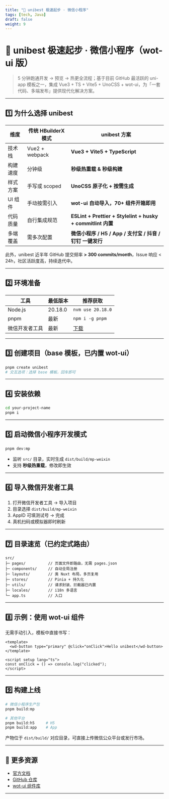 ```yaml
---
title: "🚀 unibest 极速起步 · 微信小程序"
tags: [tech, Java]
draft: false
weight: 9
---
```


# 🚀 unibest 极速起步 · 微信小程序（wot-ui 版）

> 5 分钟跑通开发 → 预览 → 热更全流程；基于目前 GitHub 最活跃的 uni-app 模板之一，集成 Vue3 + TS + Vite5 + UnoCSS + wot-ui，为「一套代码、多端发布」提供现代化解决方案。

---

## 1️⃣ 为什么选择 unibest

| 维度     | 传统 HBuilderX 模式 | unibest 方案                                                |
| -------- | ------------------- | ----------------------------------------------------------- |
| 技术栈   | Vue2 + webpack      | **Vue3 + Vite5 + TypeScript**                               |
| 构建速度 | 分钟级              | **秒级热重载 & 秒级构建**                                   |
| 样式方案 | 手写或 scoped       | **UnoCSS 原子化 + 按需生成**                                |
| UI 组件  | 手动按需引入        | **wot-ui 自动导入，70+ 组件开箱即用**                       |
| 代码质量 | 自行集成规范        | **ESLint + Prettier + Stylelint + husky + commitlint 内置** |
| 多端覆盖 | 需多次配置          | **微信小程序 / H5 / App / 支付宝 / 抖音 / 钉钉 一键发行**   |

此外，unibest 近半年 GitHub 提交频率 **> 300 commits/month**，Issue 响应 < 24h，社区活跃度高，持续迭代中。

---

## 2️⃣ 环境准备

| 工具           | 最低版本 | 推荐获取                                                                        |
| -------------- | -------- | ------------------------------------------------------------------------------- |
| Node.js        | 20.18.0  | `nvm use 20.18.0`                                                               |
| pnpm           | 最新     | `npm i -g pnpm`                                                                 |
| 微信开发者工具 | 最新     | [下载](https://developers.weixin.qq.com/miniprogram/dev/devtools/download.html) |

---

## 3️⃣ 创建项目（base 模板，已内置 wot-ui）

```bash
pnpm create unibest
# 交互选项：选择 base 模板，回车即可
```

---

## 4️⃣ 安装依赖

```bash
cd your-project-name
pnpm i
```

---

## 5️⃣ 启动微信小程序开发模式

```bash
pnpm dev:mp
```

- 监听 `src/` 目录，实时生成 `dist/build/mp-weixin`
- 支持 **秒级热重载**，修改即生效

---

## 6️⃣ 导入微信开发者工具

1. 打开微信开发者工具 → 导入项目
2. 目录选择 `dist/build/mp-weixin`
3. AppID 可填测试号 → 完成
4. 真机扫码或模拟器即时刷新

---

## 7️⃣ 目录速览（已约定式路由）

```
src/
├─ pages/          // 页面文件即路由，无需 pages.json
├─ components/     // 自动全局注册
├─ layouts/        // 类 Nuxt 布局，多页复用
├─ stores/         // Pinia + 持久化
├─ utils/          // 请求封装、拦截器已内置
├─ locales/        // i18n 多语言
└─ app.ts          // 入口
```

---

## 8️⃣ 示例：使用 wot-ui 组件

无需手动引入，模板中直接书写：

```vue
<template>
  <wd-button type="primary" @click="onClick">Hello unibest</wd-button>
</template>

<script setup lang="ts">
const onClick = () => console.log("clicked");
</script>
```

---

## 9️⃣ 构建上线

```bash
# 微信小程序生产包
pnpm build:mp

# 其他平台
pnpm build:h5     # H5
pnpm build:app    # App
```

产物位于 `dist/build/` 对应目录，可直接上传微信公众平台或发行市场。

---

## 🔗 更多资源

- [官方文档](https://unibest.tech)
- [GitHub 仓库](https://github.com/unibest-tech/unibest)
- [wot-ui 组件库](https://wot-design-uni.netlify.app/)

---
